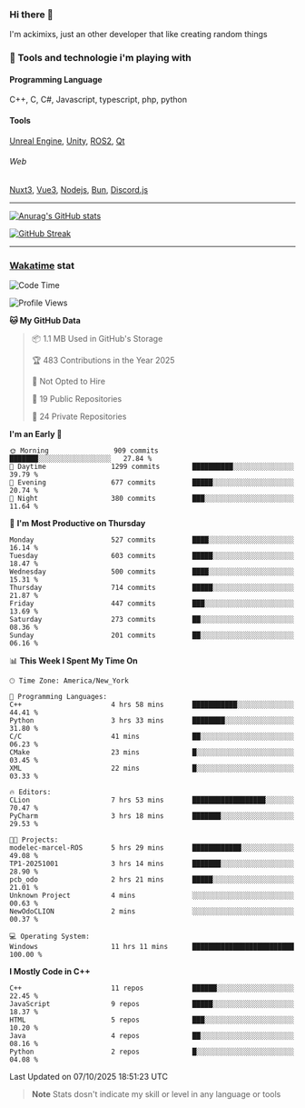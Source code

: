 ### Hi there 👋

I'm ackimixs, just an other developer that like creating random things

### 🧰 Tools and technologie i'm playing with

#### Programming Language
C++, C, C#, Javascript, typescript, php, python

#### Tools
[Unreal Engine](https://www.unrealengine.com), [Unity](https://unity.com/), [ROS2](https://ros.org/), [Qt](https://www.qt.io/)

###### Web
[Nuxt3](https://nuxt.com/), [Vue3](https://vuejs.org/), [Nodejs](https://nodejs.org), [Bun](https://bun.sh/), [Discord.js](https://discord.js.org/)

---

[![Anurag's GitHub stats](https://github-readme-stats.vercel.app/api?username=ackimixs&show_icons=true&theme=github_dark&count_private=true)](https://github.com/anuraghazra/github-readme-stats)

[![GitHub Streak](https://github-readme-streak-stats.herokuapp.com?user=Ackimixs&theme=github-dark-blue&date_format=j%20M%5B%20Y%5D&mode=weekly)](https://git.io/streak-stats)

---
 
 ### [Wakatime](https://wakatime.com/) stat

<!--START_SECTION:waka-->
![Code Time](http://img.shields.io/badge/Code%20Time-1%2C741%20hrs%2014%20mins-blue)

![Profile Views](http://img.shields.io/badge/Profile%20Views-0-blue)

**🐱 My GitHub Data** 

> 📦 1.1 MB Used in GitHub's Storage 
 > 
> 🏆 483 Contributions in the Year 2025
 > 
> 🚫 Not Opted to Hire
 > 
> 📜 19 Public Repositories 
 > 
> 🔑 24 Private Repositories 
 > 
**I'm an Early 🐤** 

```text
🌞 Morning                909 commits         ███████░░░░░░░░░░░░░░░░░░   27.84 % 
🌆 Daytime                1299 commits        ██████████░░░░░░░░░░░░░░░   39.79 % 
🌃 Evening                677 commits         █████░░░░░░░░░░░░░░░░░░░░   20.74 % 
🌙 Night                  380 commits         ███░░░░░░░░░░░░░░░░░░░░░░   11.64 % 
```
📅 **I'm Most Productive on Thursday** 

```text
Monday                   527 commits         ████░░░░░░░░░░░░░░░░░░░░░   16.14 % 
Tuesday                  603 commits         █████░░░░░░░░░░░░░░░░░░░░   18.47 % 
Wednesday                500 commits         ████░░░░░░░░░░░░░░░░░░░░░   15.31 % 
Thursday                 714 commits         █████░░░░░░░░░░░░░░░░░░░░   21.87 % 
Friday                   447 commits         ███░░░░░░░░░░░░░░░░░░░░░░   13.69 % 
Saturday                 273 commits         ██░░░░░░░░░░░░░░░░░░░░░░░   08.36 % 
Sunday                   201 commits         ██░░░░░░░░░░░░░░░░░░░░░░░   06.16 % 
```


📊 **This Week I Spent My Time On** 

```text
🕑︎ Time Zone: America/New_York

💬 Programming Languages: 
C++                      4 hrs 58 mins       ███████████░░░░░░░░░░░░░░   44.41 % 
Python                   3 hrs 33 mins       ████████░░░░░░░░░░░░░░░░░   31.80 % 
C/C                      41 mins             ██░░░░░░░░░░░░░░░░░░░░░░░   06.23 % 
CMake                    23 mins             █░░░░░░░░░░░░░░░░░░░░░░░░   03.45 % 
XML                      22 mins             █░░░░░░░░░░░░░░░░░░░░░░░░   03.33 % 

🔥 Editors: 
CLion                    7 hrs 53 mins       ██████████████████░░░░░░░   70.47 % 
PyCharm                  3 hrs 18 mins       ███████░░░░░░░░░░░░░░░░░░   29.53 % 

🐱‍💻 Projects: 
modelec-marcel-ROS       5 hrs 29 mins       ████████████░░░░░░░░░░░░░   49.08 % 
TP1-20251001             3 hrs 14 mins       ███████░░░░░░░░░░░░░░░░░░   28.90 % 
pcb_odo                  2 hrs 21 mins       █████░░░░░░░░░░░░░░░░░░░░   21.01 % 
Unknown Project          4 mins              ░░░░░░░░░░░░░░░░░░░░░░░░░   00.63 % 
NewOdoCLION              2 mins              ░░░░░░░░░░░░░░░░░░░░░░░░░   00.37 % 

💻 Operating System: 
Windows                  11 hrs 11 mins      █████████████████████████   100.00 % 
```

**I Mostly Code in C++** 

```text
C++                      11 repos            ██████░░░░░░░░░░░░░░░░░░░   22.45 % 
JavaScript               9 repos             █████░░░░░░░░░░░░░░░░░░░░   18.37 % 
HTML                     5 repos             ███░░░░░░░░░░░░░░░░░░░░░░   10.20 % 
Java                     4 repos             ██░░░░░░░░░░░░░░░░░░░░░░░   08.16 % 
Python                   2 repos             █░░░░░░░░░░░░░░░░░░░░░░░░   04.08 % 
```




 Last Updated on 07/10/2025 18:51:23 UTC
<!--END_SECTION:waka-->

> **Note**
> Stats dosn't indicate my skill or level in any language or tools
